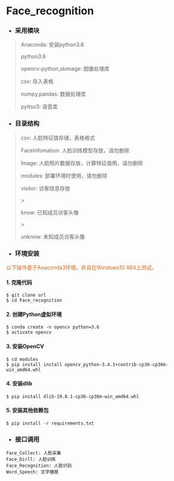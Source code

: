 <h1>Face_recognition</h1>

* <h3>采用模块</h2>
> <p>Anaconda: 安装python3.6</p>
> <p>python3.6</p>
> <p>opencv-python,skimage: 图像处理库</p>
> <p>csv: 存入表格</p>
> <p>numpy,pandas: 数据处理库</p>
> <p>pyttsx3: 语音库</p>
* <h3>目录结构</h3>
> <p>csv: 人脸特征值存储，表格格式</p>
> <p>FaceInfomation: 人脸训练模型存放，请勿删除</p>
> <p>Image: 人脸照片数据存放，计算特征值用，请勿删除</p>
> <p>modules: 部署环境时使用，请勿删除</p>
> <p>visitor: 访客信息存放</p>
>> <p>know: 已知成员访客头像</p>
>> <p>unknow: 未知成员访客头像</p>
* <h3> 环境安装</h3>
<p style="color: chocolate">以下操作基于Anaconda3环境，并且在Windows10 X64上测试。</p>

#### 1. 克隆代码
```
$ git clone url
$ cd Face_recognition
```
#### 2. 创建Python虚拟环境
```
$ conda create -n opencv python=3.6
$ activate opencv
```
#### 3. 安装OpenCV
```
$ cd modules
$ pip install install opencv_python-3.4.1+contrib-cp36-cp36m-win_amd64.whl
```
#### 4. 安装dlib
```
$ pip install dlib-19.8.1-cp36-cp36m-win_amd64.whl
```
#### 5. 安装其他依赖包
```
$ pip install -r requirements.txt
```
* ### 接口调用
```
Face_Collect: 人脸采集
Face_Dirll: 人脸训练
Face_Recognition: 人脸识别
Word_Speech: 文字播报
```
